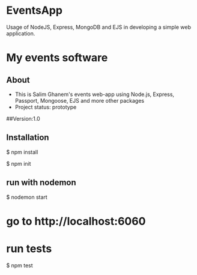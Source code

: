 # EventsApp
Usage of NodeJS, Express, MongoDB and EJS in developing a simple web application.


# My events software

## About 

* This is Salim Ghanem's events web-app using Node.js, Express, Passport,
 Mongoose, EJS and more other packages
* Project status: prototype

##Version:1.0

## Installation

$ npm install

$ npm init

## run with nodemon

$ nodemon start

# go to http://localhost:6060

# run tests

$ npm test
